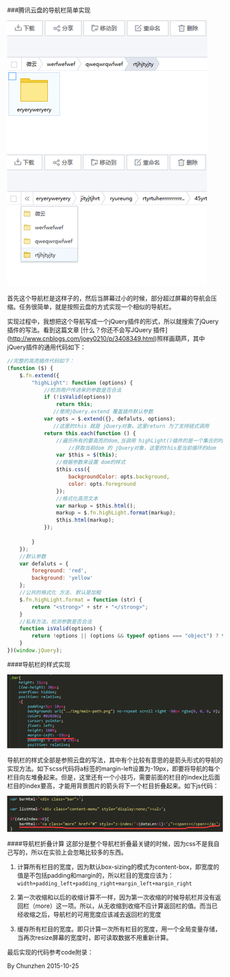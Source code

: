 ###腾讯云盘的导航栏简单实现

![导航1](img/nav1.png)
![导航2](img/nav2.png)

首先这个导航栏是这样子的，然后当屏幕过小的时候，部分超过屏幕的导航会压缩。任务很简单，就是按照云盘的方式实现一个相似的导航栏。

实现过程中，我想把这个导航写成一个jQuery插件的形式，所以就搜索了jQuery插件的写法。看到这篇文章 [什么？你还不会写JQuery 插件] (http://www.cnblogs.com/joey0210/p/3408349.html)照样画葫芦，其中jQuery插件的通用代码如下：

```javascript
//完整的高亮插件代码如下：
(function ($) {
    $.fn.extend({
        "highLight": function (options) {
            //检测用户传进来的参数是否合法
            if (!isValid(options))
                return this;
               //使用jQuery.extend 覆盖插件默认参数
            var opts = $.extend({}, defaluts, options);
               //这里的this 就是 jQuery对象。这里return 为了支持链式调用
            return this.each(function () { 
                //遍历所有的要高亮的dom,当调用 highLight()插件的是一个集合的时候。
                    //获取当前dom 的 jQuery对象，这里的this是当前循环的dom
                var $this = $(this);
                //根据参数来设置 dom的样式
                $this.css({
                    backgroundColor: opts.background,
                    color: opts.foreground
                });
                //格式化高亮文本
                var markup = $this.html();
                markup = $.fn.highLight.format(markup);
                $this.html(markup);
            });

        }
    });
    //默认参数
    var defaluts = {
        foreground: 'red',
        background: 'yellow'
    };
    //公共的格式化 方法. 默认是加粗
    $.fn.highLight.format = function (str) {
        return "<strong>" + str + "</strong>";
    }
    //私有方法，检测参数是否合法
    function isValid(options) {
        return !options || (options && typeof options === "object") ? true : false;
    }
})(window.jQuery);
```
####导航栏的样式实现

![css实现细节](img/scss.png)

导航栏的样式全部是参照云盘的写法，其中有个比较有意思的是箭头形式的导航的实现方法。如下scss代码将a标签的margin-left设置为-19px，即要将导航的每个栏目向左堆叠起来。但是，这里还有一个小技巧，需要前面的栏目的index比后面栏目的index要高，才能用背景图片的箭头将下一个栏目折叠起来。如下js代码：

![js实现细节](img/js.png)

####导航栏折叠计算
这部分是整个导航栏折叠最关键的时候，因为css不是我自己写的，所以在实验上会忽略比较多的东西。

1. 计算所有栏目的宽度，因为默认box-sizing的模式为content-box，即宽度的值是不包括padding和margin的，所以栏目的宽度应该为：`width+padding_left+padding_right+margin_left+margin_right`

2. 第一次收缩和以后的收缩计算不一样，因为第一次收缩的时候导航栏并没有返回栏（more）这一项。所以，从无收缩到收缩不应计算返回栏的值。而当已经收缩之后，导航栏的可用宽度应该减去返回栏的宽度

3. 缓存所有栏目的宽度。即只计算一次所有栏目的宽度，用一个全局变量存储，当再次resize屏幕的宽度时，即可读取数据不用重新计算。

最后实现的代码参考code附录：

By Chunzhen 2015-10-25
